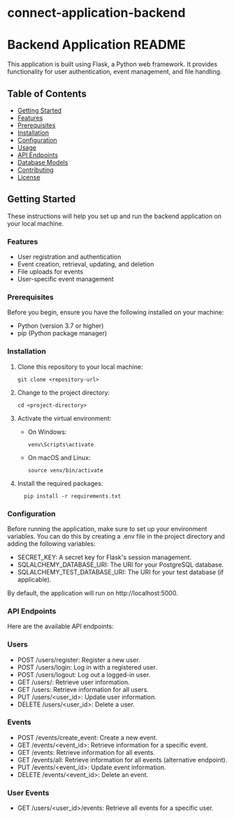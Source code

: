 # connect-application-backend

# Backend Application README

This application is built using Flask, a Python web framework. It provides functionality for user authentication, event management, and file handling.

## Table of Contents
- [Getting Started](#getting-started)
- [Features](#features)
- [Prerequisites](#prerequisites)
- [Installation](#installation)
- [Configuration](#configuration)
- [Usage](#usage)
- [API Endpoints](#api-endpoints)
- [Database Models](#database-models)
- [Contributing](#contributing)
- [License](#license)

## Getting Started

These instructions will help you set up and run the backend application on your local machine.

### Features

- User registration and authentication
- Event creation, retrieval, updating, and deletion
- File uploads for events
- User-specific event management

### Prerequisites

Before you begin, ensure you have the following installed on your machine:

- Python (version 3.7 or higher)
- pip (Python package manager)

### Installation

1. Clone this repository to your local machine:

   ```shell
   git clone <repository-url>

2. Change to the project directory:
   ```shell
   cd <project-directory>

3. Activate the virtual environment:
   - On Windows:
      ```shell
      venv\Scripts\activate
   - On macOS and Linux:
     ```shell
     source venv/bin/activate

4. Install the required packages:
   ```shell
     pip install -r requirements.txt

### Configuration
Before running the application, make sure to set up your environment variables. You can do this by creating a .env file in the project directory and adding the following variables:

- SECRET_KEY: A secret key for Flask's session management.
- SQLALCHEMY_DATABASE_URI: The URI for your PostgreSQL database.
- SQLALCHEMY_TEST_DATABASE_URI: The URI for your test database (if applicable).

By default, the application will run on http://localhost:5000.

### API Endpoints
Here are the available API endpoints:

### Users
- POST /users/register: Register a new user.
- POST /users/login: Log in with a registered user.
- POST /users/logout: Log out a logged-in user.
- GET /users/<username>: Retrieve user information.
- GET /users: Retrieve information for all users.
- PUT /users/<user_id>: Update user information.
- DELETE /users/<user_id>: Delete a user.

### Events
- POST /events/create_event: Create a new event.
- GET /events/<event_id>: Retrieve information for a specific event.
- GET /events: Retrieve information for all events.
- GET /events/all: Retrieve information for all events (alternative endpoint).
- PUT /events/<event_id>: Update event information.
- DELETE /events/<event_id>: Delete an event.

### User Events
- GET /users/<user_id>/events: Retrieve all events for a specific user.

